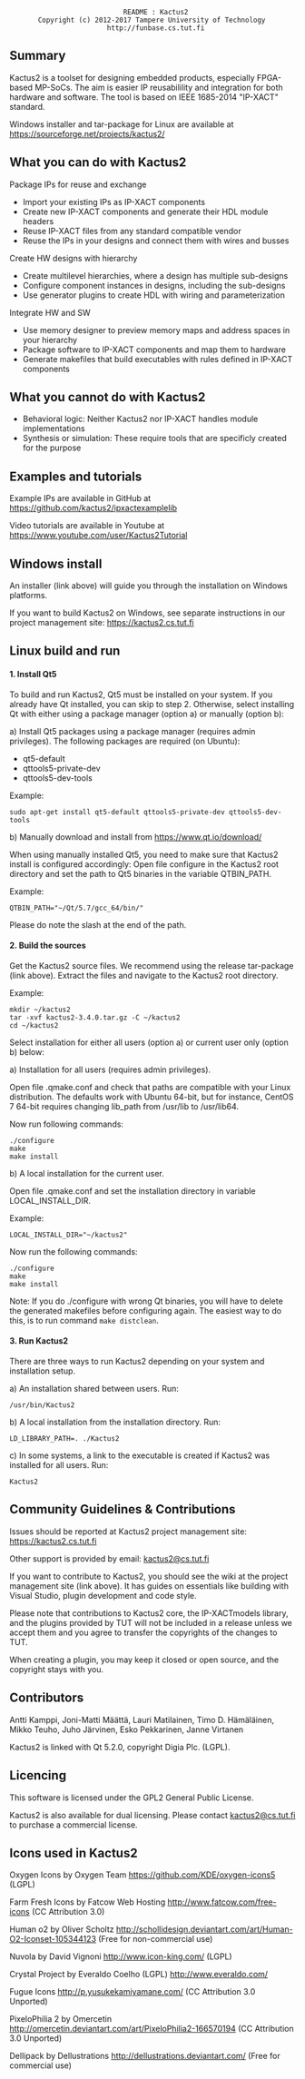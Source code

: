 
                                README : Kactus2
           Copyright (c) 2012-2017 Tampere University of Technology
                            http://funbase.cs.tut.fi

Summary
----------------------------------------------------

Kactus2 is a toolset for designing embedded products, especially FPGA-based
MP-SoCs. The aim is easier IP reusabilility and integration for both hardware and
software. The tool is based on IEEE 1685-2014 "IP-XACT" standard.

Windows installer and tar-package for Linux are available at https://sourceforge.net/projects/kactus2/

What you can do with Kactus2
----------------------------------------------------

Package IPs for reuse and exchange
 * Import your existing IPs as IP-XACT components
 * Create new IP-XACT components and generate their HDL module headers
 * Reuse IP-XACT files from any standard compatible vendor
 * Reuse the IPs in your designs and connect them with wires and busses

Create HW designs with hierarchy
 * Create multilevel hierarchies, where a design has multiple sub-designs
 * Configure component instances in designs, including the sub-designs
 * Use generator plugins to create HDL with wiring and parameterization

Integrate HW and SW
 * Use memory designer to preview memory maps and address spaces in your hierarchy
 * Package software to IP-XACT components and map them to hardware
 * Generate makefiles that build executables with rules defined in IP-XACT components
 
What you cannot do with Kactus2
----------------------------------------------------
 * Behavioral logic: Neither Kactus2 nor IP-XACT handles module implementations
 * Synthesis or simulation: These require tools that are specificly created for the purpose
 
Examples and tutorials
----------------------------------------------------

Example IPs are available in GitHub at https://github.com/kactus2/ipxactexamplelib

Video tutorials are available in Youtube at https://www.youtube.com/user/Kactus2Tutorial

Windows install
----------------------------------------------------

An installer (link above) will guide you through the installation on Windows platforms.

If you want to build Kactus2 on Windows, see separate instructions in our project 
management site: https://kactus2.cs.tut.fi


Linux build and run
----------------------------------------------------

#### 1. Install Qt5

To build and run Kactus2, Qt5 must be installed on your system. If you already have Qt installed,
you can skip to step 2. Otherwise, select installing Qt with either using a package manager
(option a) or manually (option b):

a) Install Qt5 packages using a package manager (requires admin privileges).
The following packages are required (on Ubuntu):

  * qt5-default
  * qttools5-private-dev
  * qttools5-dev-tools

Example:
```
sudo apt-get install qt5-default qttools5-private-dev qttools5-dev-tools
```

b) Manually download and install from https://www.qt.io/download/

When using manually installed Qt5, you need to make sure that Kactus2 install is configured accordingly:
Open file configure in the Kactus2 root directory and set the path to Qt5 binaries in the 
variable QTBIN_PATH. 
  
Example: 
      
    QTBIN_PATH="~/Qt/5.7/gcc_64/bin/"
  
  Please do note the slash at the end of the path. 

#### 2. Build the sources

Get the Kactus2 source files. We recommend using the release tar-package (link above).
Extract the files and navigate to the Kactus2 root directory. 

Example:
```
mkdir ~/kactus2
tar -xvf kactus2-3.4.0.tar.gz -C ~/kactus2
cd ~/kactus2
```

Select installation for either all users (option a) or current user only (option b) below:

a) Installation for all users (requires admin privileges).

Open file .qmake.conf and check that paths are compatible with your Linux distribution.
The defaults work with Ubuntu 64-bit, but for instance, CentOS 7 64-bit requires changing lib_path from /usr/lib to /usr/lib64.
    
Now run following commands:
```
./configure
make
make install
```

b) A local installation for the current user.

  Open file .qmake.conf and set the installation directory in variable LOCAL_INSTALL_DIR.
  
Example:
  
    LOCAL_INSTALL_DIR="~/kactus2"
    
Now run the following commands:
```
./configure
make
make install
```

Note: If you do ./configure with wrong Qt binaries, you will have to delete the generated makefiles before configuring again. The easiest way to do this, is to run command `make distclean`.

#### 3. Run Kactus2

There are three ways to run Kactus2 depending on your system and installation setup.

a) An installation shared between users. Run:
  
    /usr/bin/Kactus2

b) A local installation from the installation directory. Run:
    
    LD_LIBRARY_PATH=. ./Kactus2

c) In some systems, a link to the executable is created if Kactus2 was installed for all users. Run:

    Kactus2

Community Guidelines & Contributions
----------------------------------------------------

Issues should be reported at Kactus2 project management site: https://kactus2.cs.tut.fi

Other support is provided by email: kactus2@cs.tut.fi

If you want to contribute to Kactus2, you should see the wiki at the project management site (link above).
It has guides on essentials like building with Visual Studio, plugin development and code style.

Please note that contributions to Kactus2 core, the IP-XACTmodels library, and the plugins provided by
TUT will not be included in a release unless we accept them and you agree to transfer the copyrights of the
changes to TUT.

When creating a plugin, you may keep it closed or open source, and the copyright stays with you.

Contributors
----------------------------------------------------

Antti Kamppi, Joni-Matti Määttä, Lauri Matilainen, Timo D. Hämäläinen,
Mikko Teuho, Juho Järvinen, Esko Pekkarinen, Janne Virtanen

Kactus2 is linked with Qt 5.2.0, copyright Digia Plc. (LGPL).

Licencing
----------------------------------------------------

This software is licensed under the GPL2 General Public License.

Kactus2 is also available for dual licensing. Please contact kactus2@cs.tut.fi
to purchase a commercial license.


Icons used in Kactus2
----------------------------------------------------

Oxygen Icons by Oxygen Team
https://github.com/KDE/oxygen-icons5 (LGPL)

Farm Fresh Icons by Fatcow Web Hosting
http://www.fatcow.com/free-icons (CC Attribution 3.0)

Human o2 by Oliver Scholtz
http://schollidesign.deviantart.com/art/Human-O2-Iconset-105344123 (Free for non-commercial use)

Nuvola by David Vignoni
http://www.icon-king.com/ (LGPL)

Crystal Project by Everaldo Coelho (LGPL)
http://www.everaldo.com/

Fugue Icons
http://p.yusukekamiyamane.com/ (CC Attribution 3.0 Unported)

PixeloPhilia 2 by Omercetin 
http://omercetin.deviantart.com/art/PixeloPhilia2-166570194 (CC Attribution 3.0 Unported)

Dellipack by Dellustrations
http://dellustrations.deviantart.com/ (Free for commercial use)

